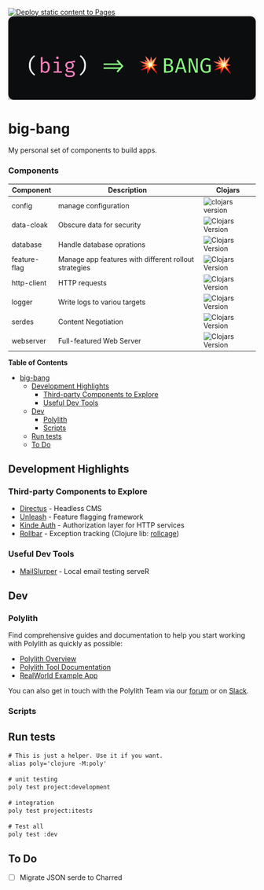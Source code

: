 [![Deploy static content to Pages](https://github.com/yuhrao/big-bang/actions/workflows/docs.yaml/badge.svg?branch=main)](https://yuhrao.github.io/big-bang/)
![Banner](docs/static/img/big-bang-banner.png)

# big-bang

My personal set of components to build apps.


### Components
| Component    | Description                                           | Clojars                                                                                         |
|--------------|-------------------------------------------------------|-------------------------------------------------------------------------------------------------|
| config       | manage configuration                                  | ![clojars version](https://img.shields.io/clojars/v/io.github.yuhrao%2fconfig?style=flat)       |
| data-cloak   | Obscure data for security                             | ![Clojars Version](https://img.shields.io/clojars/v/io.github.yuhrao%2Fdata-cloak?style=flat)   |
| database     | Handle database oprations                             | ![Clojars Version](https://img.shields.io/clojars/v/io.github.yuhrao%2Fdatabase?style=flat)     |
| feature-flag | Manage app features with different rollout strategies | ![Clojars Version](https://img.shields.io/clojars/v/io.github.yuhrao%2Ffeature-flag?style=flat) |
| http-client  | HTTP requests                                         | ![Clojars Version](https://img.shields.io/clojars/v/io.github.yuhrao%2Fhttp-client?style=flat)  |
| logger       | Write logs to variou targets                          | ![Clojars Version](https://img.shields.io/clojars/v/io.github.yuhrao%2Flogger?style=flat)       |
| serdes       | Content Negotiation                                   | ![Clojars Version](https://img.shields.io/clojars/v/io.github.yuhrao%2Fserdes?style=flat)       |
| webserver    | Full-featured Web Server                              | ![Clojars Version](https://img.shields.io/clojars/v/io.github.yuhrao%2Fwebserver?style=flat)    |


<!-- Markdown-toc start - Don't edit this section. Run M-x markdown-toc-refresh-toc -->
**Table of Contents**

- [big-bang](#big-bang)
    - [Development Highlights](#development-highlights)
        - [Third-party Components to Explore](#third-party-components-to-explore)
        - [Useful Dev Tools](#useful-dev-tools)
    - [Dev](#dev)
        - [Polylith](#polylith)
        - [Scripts](#scripts)
    - [Run tests](#run-tests)
    - [To Do](#to-do)

<!-- markdown-toc end -->

## Development Highlights

### Third-party Components to Explore

- [Directus](https://github.com/directus/directus) - Headless CMS
- [Unleash](https://github.com/Unleash/unleash) - Feature flagging framework
- [Kinde Auth](https://yuhrao.kinde.com/admin) - Authorization layer for HTTP services
- [Rollbar](https://rollbar.com/) - Exception tracking (Clojure lib: [rollcage](https://github.com/circleci/rollcage))

### Useful Dev Tools

- [MailSlurper](https://www.mailslurper.com/) - Local email testing serveR

## Dev
### Polylith

Find comprehensive guides and documentation to help you start working with Polylith as quickly as possible:

- [Polylith Overview](https://polylith.gitbook.io/polylith)
- [Polylith Tool Documentation](https://github.com/polyfy/polylith)
- [RealWorld Example App](https://github.com/furkan3ayraktar/clojure-polylith-realworld-example-app)

You can also get in touch with the Polylith Team via our [forum](https://polylith.freeflarum.com) or
on [Slack](https://clojurians.slack.com/archives/C013B7MQHJQ).
### Scripts

## Run tests

```shell
# This is just a helper. Use it if you want.
alias poly='clojure -M:poly'

# unit testing
poly test project:development

# integration
poly test project:itests

# Test all
poly test :dev
```

## To Do

- [ ] Migrate JSON serde to Charred
